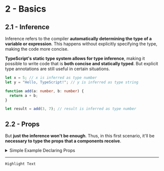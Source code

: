 # 2 - Basics

## 2.1 - Inference

Inference refers to the compiler **automatically determining the type of a variable or expression**. This happens without explicitly specifying the type, making the code more concise.

**TypeScript's static type system allows for type inference**, making it possible to write code that is **both concise and statically typed**. But explicit type annotations are still useful in certain situations.

```ts
let x = 5; // x is inferred as type number
let y = "Hello, TypeScript!"; // y is inferred as type string

function add(a: number, b: number) {
  return a + b;
}

let result = add(3, 7); // result is inferred as type number
```

## 2.2 - Props

But **just the inference won't be enough**. Thus, in this first scenario, it'll be **necessary to type the props that a components receive**.

<details>
<summary>Simple Example Declaring Props</summary>

```ts
//App.tsx
return (
  <>
    <p>Total: {total}</p>
    <Button onClick={increment} size="1.5rem">
      Increment
    </Button>
  </>
);
```

```ts
//Button.tsx
import React from "react";

type ButtonProps = {
  size?: string;
  children: React.ReactNode;
  onClick?: () => void;
};

const Button = (props: ButtonProps) => {
  return (
    <button onClick={props.onClick} style={{ fontSize: props.size }}>
      Increment
    </button>
  );
};

export default Button;
```

</details>

---

`Highlight Text`